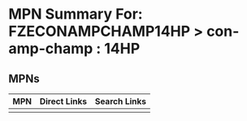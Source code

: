



# MPN Summary For: FZECONAMPCHAMP14HP > con-amp-champ : 14HP

## MPNs
  

|MPN|Direct Links|Search Links|
| :--- | :--- | :--- |
||||
